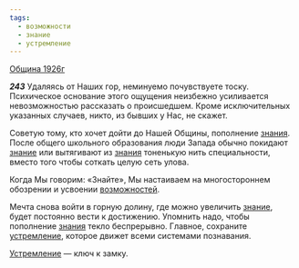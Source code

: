 ```yaml
---
tags:
  - возможности
  - знание
  - устремление
---
```


[Община 1926г](/agni/1926)

___243___
Удаляясь от Наших гор, неминуемо почувствуете тоску. Психическое основание этого ощущения неизбежно усиливается невозможностью рассказать о происшедшем. Кроме исключительных указанных случаев, никто, из бывших у Нас, не скажет.   

Советую тому, кто хочет дойти до Нашей Общины, пополнение [знания](/tag/#[знание](/tag/#знание)). После общего школьного образования люди Запада обычно покидают [знание](/tag/#знание) или вытягивают из [знания](/tag/#[знание](/tag/#знание)) тоненькую нить специальности, вместо того чтобы соткать целую сеть улова.   

Когда Мы говорим: «Знайте», Мы настаиваем на многостороннем обозрении и усвоении [возможностей](/tag/#возможности).   

Мечта снова войти в горную долину, где можно увеличить [знание](/tag/#знание), будет постоянно вести к достижению. Упомнить надо, чтобы пополнение [знания](/tag/#[знание](/tag/#знание)) текло беспрерывно. Главное, сохраните [устремление](/tag/#устремление), которое движет всеми системами познавания.   

[Устремление](/tag/#устремление) — ключ к замку.   


